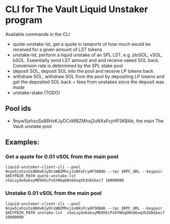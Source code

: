 # CLI for The Vault Liquid Unstaker program

Available commands in the CLI

- quote-unstake-lst, get a quote in lamports of how much would be received for a given amount of LST tokens
- unstake-lst, perform a liquid unstake of an SPL LST, e.g. jitoSOL, vSOL, bSOL. Eseentially send LST amount and and receive naked SOL back. Conversion rate is determined by the SPL stake pool
- deposit SOL, deposit SOL into the pool and receive LP tokens back
- withdraw SOL, withdraw SOL from the pool by depositing LP tokens and get the deposited SOL back + fees from unstakes since the deposit was made
- unstake-stake (TODO)

## Pool ids

- 9nyw5jxhzuSs88HxKJyDCsWBZMhxj2uNXsFcyHF5KBAb, the main The Vault unstake pool

## Examples:

### Get a quote for 0.01 vSOL from the main pool

```
liquid-unstaker-client-cli --pool 9nyw5jxhzuSs88HxKJyDCsWBZMhxj2uNXsFcyHF5KBAb --rpc $RPC_URL --keypair $KEYPAIR_PATH quote-unstake-lst  vSoLxydx6akxyMD9XEcPvGYNGq6Nn66oqVb3UkGkei7 10000000
```

### Unstake 0.01 vSOL from the main pool

```
liquid-unstaker-client-cli --pool 9nyw5jxhzuSs88HxKJyDCsWBZMhxj2uNXsFcyHF5KBAb --rpc $RPC_URL --keypair $KEYPAIR_PATH unstake-lst  vSoLxydx6akxyMD9XEcPvGYNGq6Nn66oqVb3UkGkei7 10000000
```
